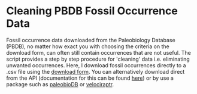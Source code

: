 # Cleaning PBDB Fossil Occurrence Data

Fossil occurrence data downloaded from the Paleobiology Database (PBDB), no matter how exact you with choosing the criteria on the download form, can often still contain occurrences that are not useful. The script provides a step by step procedure for 'cleaning' data i.e. eliminating unwanted occurrences. Here, I download fossil occurrences directly to a .csv file using the [download form](https://paleobiodb.org/classic/displayDownloadGenerator). You can alternatively download direct from the API (documentation for this can be found [here](https://paleobiodb.org/data1.1/)) or by use a package such as [paleobioDB](https://github.com/ropensci/paleobioDB) or [velociraptr](https://cran.r-project.org/web/packages/velociraptr/index.html).
